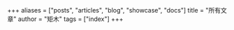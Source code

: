 +++
aliases = ["posts", "articles", "blog", "showcase", "docs"]
title = "所有文章"
author = "矩木"
tags = ["index"]
+++
